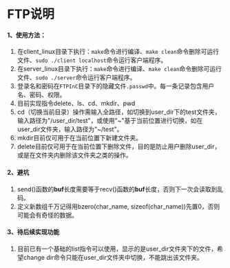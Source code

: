# FTP说明

#### 1、使用方法：

1. 在client_linux目录下执行：`make`命令进行编译、`make clean`命令删除可运行文件、`sudo ./client localhost`命令运行客户端程序。
2. 在server_linux目录下执行：`make`命令进行编译、`make clean`命令删除可运行文件、`sudo ./server`命令运行客户端程序。
3. 登录名和密码在`FTPInC`目录下的隐藏文件`.passwd`中。每一条记录包含用户名、密码、权限。
4. 目前实现指令delete、ls、cd、mkdir、pwd
5. cd（切换当前目录）操作需输入全路径，如切换到user_dir下的test文件夹，输入路径为"/user_dir/test"，或使用"~"基于当前位置进行切换，如在user_dir文件夹，输入路径为"~/test"。
6. mkdir目前仅可用于在当前位置下新建文件夹。
7. delete目前仅可用于在当前位置下删除文件，目的是防止用户删除user_dir，或是在文件夹内删除该文件夹之类的操作。

#### 2、避坑

1. send()函数的**buf**长度需要等于recv()函数的**buf**长度，否则下一次会读取到乱码。
2. 定义新数组千万记得用bzero(char_name, sizeof(char_name))先置0，否则可能会有奇怪的数据。

#### 3、待后续实现功能

1. 目前已有一个基础的list指令可以使用，显示的是user_dir文件夹下的文件，希望change dir命令只能在user_dir文件夹中切换，不能跳出该文件夹。